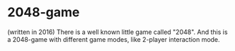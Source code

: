 # 2048-game
(written in 2016)
There is a well known little game called "2048".
And this is a 2048-game with different game modes, like 2-player interaction mode.
